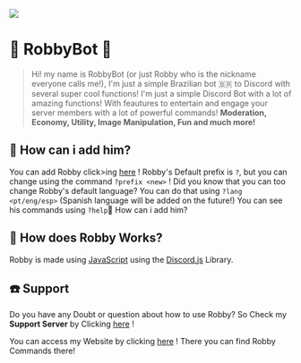 ![](https://user-images.githubusercontent.com/75336791/112693234-0c0abe00-8e5f-11eb-9247-392da0c053bf.png)

# 🤖 RobbyBot 🌟

> Hi! my name is RobbyBot (or just Robby who is the nickname everyone calls me!), I'm just a simple Brazilian bot 🇧🇷 to Discord with several super cool functions!
> I'm just a simple Discord Bot with a lot of amazing functions!
> With feautures to entertain and engage your server members with a lot of powerful commands! 
> **Moderation, Economy, Utility, Image Manipulation, Fun and much more!**

🤔 How can i add him?
---------------

You can add Robby click>ing [here](https://discord.com/oauth2/authorize?client_id=808348745271869482&scope=bot&permissions=2080383166) !
Robby's Default prefix is `?`, but you can change using the command `?prefix <new>` !
Did you know that you can too change Robby's default language? You can do that using 
`?lang <pt/eng/esp>` (Spanish language will be added on the future!)
You can see his commands using `?help`🤔 How can i add him?

🤖 How does Robby Works?
---------------
Robby is made using [JavaScript](https://nodejs.org/en/) using the [Discord.js](https://discord.js.org/#/) Library.

☎️ Support
---------------

Do you have any Doubt or question about how to use Robby? So Check my **Support Server** by Clicking [here](https://discord.gg/vydWzmAW3F) !

You can access my Website by clicking [here](https://robbybot4.webnode.com) ! There you can find Robby Commands there!
